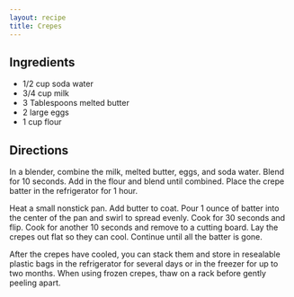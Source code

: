 ```yaml
---
layout: recipe
title: Crepes
---
```


## Ingredients

* 1/2 cup soda water
* 3/4 cup milk
* 3 Tablespoons melted butter
* 2 large eggs
* 1 cup flour

## Directions

In a blender, combine the milk, melted butter, eggs, and soda water.
Blend for 10 seconds. Add in the flour and blend until combined. Place
the crepe batter in the refrigerator for 1 hour.

Heat a small nonstick pan. Add butter to coat. Pour 1 ounce of batter
into the center of the pan and swirl to spread evenly. Cook for 30
seconds and flip. Cook for another 10 seconds and remove to a cutting
board. Lay the crepes out flat so they can cool. Continue until all the
batter is gone.

After the crepes have cooled, you can stack them and store in resealable
plastic bags in the refrigerator for several days or in the freezer for
up to two months. When using frozen crepes, thaw on a rack before gently
peeling apart.
